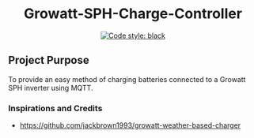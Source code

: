 <h1 align="center">Growatt-SPH-Charge-Controller</h1>

<p align="center">
<a href="https://github.com/psf/black"><img alt="Code style: black" src="https://img.shields.io/badge/code%20style-black-000000.svg"></a>
</p>

<h2>Project Purpose</h2>

To provide an easy method of charging batteries connected to a Growatt SPH inverter using MQTT.

<h3>Inspirations and Credits</h3>

- https://github.com/jackbrown1993/growatt-weather-based-charger